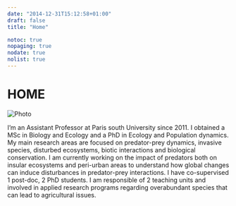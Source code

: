 ```yaml
---
date: "2014-12-31T15:12:58+01:00"
draft: false
title: "Home"

notoc: true
nopaging: true
nodate: true
nolist: true
---
```


# HOME

![Photo](/static/1(3).jpg)

I’m an Assistant Professor at Paris south University since 2011. I obtained a MSc in Biology and Ecology and a PhD in Ecology and Population dynamics. My main research areas are focused on predator-prey dynamics, invasive species, disturbed ecosystems, biotic interactions and biological conservation. I am currently working on the impact of predators both on insular ecosystems and peri-urban areas to understand how global changes can induce disturbances in predator-prey interactions. I have co-supervised 1 post-doc, 2 PhD students. I am responsible of 2 teaching units and involved in applied research programs regarding overabundant species that can lead to agricultural issues. 